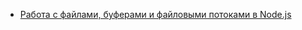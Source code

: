 - [Работа с файлами, буферами и файловыми потоками в Node.js](https://www.youtube.com/watch?v=eQGBS15vUac)
